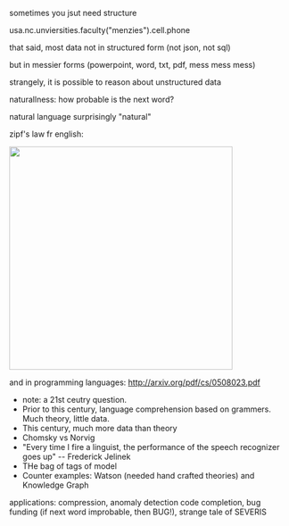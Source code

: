 sometimes you jsut need structure

   usa.nc.unviersities.faculty("menzies").cell.phone

that said, most data not in structured form (not json, not sql)

but in messier forms (powerpoint, word, txt, pdf, mess mess mess)

strangely, it is possible to reason about unstructured data

naturallness: how probable is the next word?

natural language surprisingly "natural"

zipf's law fr english:


<img width=400 src="https://en.wikipedia.org/wiki/Zipf%27s_law#/media/File:Zipf_distribution_PMF.png">

and in programming languages: http://arxiv.org/pdf/cs/0508023.pdf

+ note: a 21st ceutry question. 
+ Prior to this century, language comprehension based on grammers. Much theory, little data.
+ This century, much more data than theory
+ Chomsky vs Norvig
+ "Every time I fire a linguist, the performance of the speech recognizer goes up" -- Frederick Jelinek
+ THe bag of tags of model
+ Counter examples: Watson (needed hand crafted theories) and Knowledge Graph


applications: compression, anomaly detection
code completion, bug funding (if next word improbable, then BUG!), strange tale of SEVERIS


